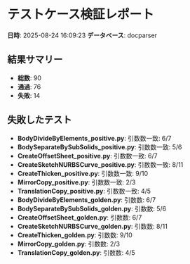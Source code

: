 # テストケース検証レポート

**日時**: 2025-08-24 16:09:23
**データベース**: docparser

## 結果サマリー

- **総数**: 90
- **通過**: 76
- **失敗**: 14

## 失敗したテスト

- **BodyDivideByElements_positive.py**: 引数数一致: 6/7
- **BodySeparateBySubSolids_positive.py**: 引数数一致: 5/6
- **CreateOffsetSheet_positive.py**: 引数数一致: 6/7
- **CreateSketchNURBSCurve_positive.py**: 引数数一致: 8/11
- **CreateThicken_positive.py**: 引数数一致: 9/10
- **MirrorCopy_positive.py**: 引数数一致: 2/3
- **TranslationCopy_positive.py**: 引数数一致: 4/5
- **BodyDivideByElements_golden.py**: 引数数: 6/7
- **BodySeparateBySubSolids_golden.py**: 引数数: 5/6
- **CreateOffsetSheet_golden.py**: 引数数: 6/7
- **CreateSketchNURBSCurve_golden.py**: 引数数: 8/11
- **CreateThicken_golden.py**: 引数数: 9/10
- **MirrorCopy_golden.py**: 引数数: 2/3
- **TranslationCopy_golden.py**: 引数数: 4/5
